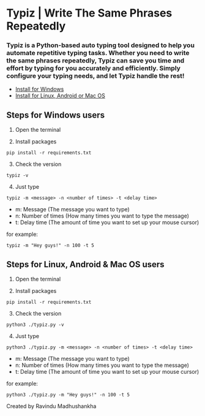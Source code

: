 # Typiz | Write The Same Phrases Repeatedly

### Typiz is a Python-based auto typing tool designed to help you automate repetitive typing tasks. Whether you need to write the same phrases repeatedly, Typiz can save you time and effort by typing for you accurately and efficiently. Simply configure your typing needs, and let Typiz handle the rest!

- [Install for Windows](https://github.com/mounter7/typiz/releases/download/typiz-1.0v/typiz.zip)
- [Install for Linux, Android or Mac OS](https://github.com/mounter7/typiz/archive/refs/heads/main.zip)

## Steps for Windows users
1. Open the terminal

2. Install packages
```
pip install -r requirements.txt
```
3. Check the version
```
typiz -v
```
4. Just type
```
typiz -m <message> -n <number of times> -t <delay time>
```
- m: Message (The message you want to type)
- n: Number of times (How many times you want to type the message)
- t: Delay time (The amount of time you want to set up your mouse cursor)

for example:
```
typiz -m "Hey guys!" -n 100 -t 5
```

## Steps for Linux, Android & Mac OS users
1. Open the terminal

2. Install packages
```
pip install -r requirements.txt
```
3. Check the version
```
python3 ./typiz.py -v
```
4. Just type
```
python3 ./typiz.py -m <message> -n <number of times> -t <delay time>
```
- m: Message (The message you want to type)
- n: Number of times (How many times you want to type the message)
- t: Delay time (The amount of time you want to set up your mouse cursor)

for example:
```
python3 ./typiz.py -m "Hey guys!" -n 100 -t 5
```




Created by Ravindu Madhushankha

